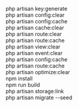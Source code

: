 php artisan key:generate  
php artisan config:clear  
php artisan config:cache  
php artisan cache:clear  
php artisan route:clear  
php artisan route:cache    
php artisan view:clear  
php artisan event:clear  
php artisan config:cache  
php artisan route:cache  
php artisan optimize:clear  
npm install  
npm run build   
php artisan storage:link  
php artisan migrate --seed  

